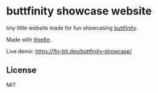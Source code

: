 # buttfinity showcase website

tiny little website made for fun showcasing [buttfinity](https://github.com/flo-bit/buttfinity).

Made with [threlte](https://threlte.xyz).

Live demo: https://flo-bit.dev/buttfinity-showcase/


## License

MIT